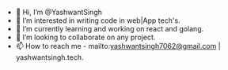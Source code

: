 - 👋 Hi, I’m @YashwantSingh
- 👀 I’m interested in writing code in web|App tech's.
- 🌱 I’m currently learning and working on react and golang.
- 💞️ I’m looking to collaborate on any project.
- 📫 How to reach me - mailto:yashwantsingh7062@gmail.com | yashwantsingh.tech.

<!---
YashwantSingh7062/YashwantSingh7062 is a ✨ special ✨ repository because its `README.md` (this file) appears on your GitHub profile.
You can click the Preview link to take a look at your changes.
--->
